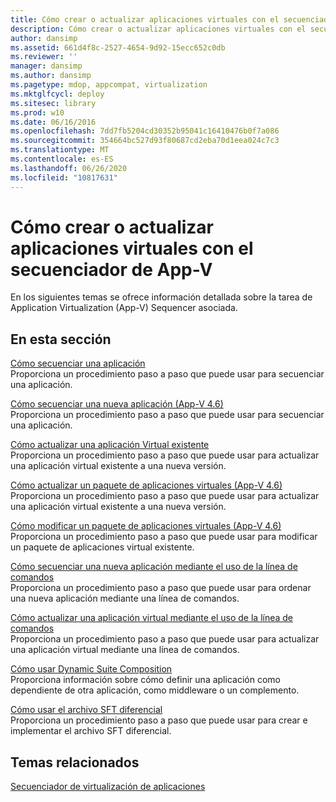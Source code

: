 ```yaml
---
title: Cómo crear o actualizar aplicaciones virtuales con el secuenciador de App-V
description: Cómo crear o actualizar aplicaciones virtuales con el secuenciador de App-V
author: dansimp
ms.assetid: 661d4f8c-2527-4654-9d92-15ecc652c0db
ms.reviewer: ''
manager: dansimp
ms.author: dansimp
ms.pagetype: mdop, appcompat, virtualization
ms.mktglfcycl: deploy
ms.sitesec: library
ms.prod: w10
ms.date: 06/16/2016
ms.openlocfilehash: 7dd7fb5204cd30352b95041c16410476b0f7a086
ms.sourcegitcommit: 354664bc527d93f80687cd2eba70d1eea024c7c3
ms.translationtype: MT
ms.contentlocale: es-ES
ms.lasthandoff: 06/26/2020
ms.locfileid: "10817631"
---
```

# Cómo crear o actualizar aplicaciones virtuales con el secuenciador de App-V


En los siguientes temas se ofrece información detallada sobre la tarea de Application Virtualization (App-V) Sequencer asociada.

## En esta sección


<a href="" id="how-to-sequence-an-application"></a>[Cómo secuenciar una aplicación](how-to-sequence-an-application.md)  
Proporciona un procedimiento paso a paso que puede usar para secuenciar una aplicación.

<a href="" id="how-to-sequence-a-new-application--app-v-4-6-"></a>[Cómo secuenciar una nueva aplicación (App-V 4.6)](how-to-sequence-a-new-application--app-v-46-.md)  
Proporciona un procedimiento paso a paso que puede usar para secuenciar una aplicación.

<a href="" id="how-to-upgrade-an-existing-virtual-application"></a>[Cómo actualizar una aplicación Virtual existente](how-to-upgrade-an-existing-virtual-application.md)  
Proporciona un procedimiento paso a paso que puede usar para actualizar una aplicación virtual existente a una nueva versión.

<a href="" id="how-to-upgrade-a-virtual-application-package--app-v-4-6-"></a>[Cómo actualizar un paquete de aplicaciones virtuales (App-V 4.6)](how-to-upgrade-a-virtual-application-package--app-v-46-.md)  
Proporciona un procedimiento paso a paso que puede usar para actualizar una aplicación virtual existente a una nueva versión.

<a href="" id="how-to-modify-a-virtual-application-package--app-v-4-6-"></a>[Cómo modificar un paquete de aplicaciones virtuales (App-V 4.6)](how-to-modify-a-virtual-application-package--app-v-46-.md)  
Proporciona un procedimiento paso a paso que puede usar para modificar un paquete de aplicaciones virtual existente.

<a href="" id="how-to-sequence-a-new-application-by-using-the-command-line"></a>[Cómo secuenciar una nueva aplicación mediante el uso de la línea de comandos](how-to-sequence-a-new-application-by-using-the-command-line.md)  
Proporciona un procedimiento paso a paso que puede usar para ordenar una nueva aplicación mediante una línea de comandos.

<a href="" id="how-to-upgrade-a-virtual-application-by-using-the-command-line"></a>[Cómo actualizar una aplicación virtual mediante el uso de la línea de comandos](how-to-upgrade-a-virtual-application-by-using-the-command-line.md)  
Proporciona un procedimiento paso a paso que puede usar para actualizar una aplicación virtual mediante una línea de comandos.

<a href="" id="how-to-use-dynamic-suite-composition"></a>[Cómo usar Dynamic Suite Composition](how-to-use-dynamic-suite-composition.md)  
Proporciona información sobre cómo definir una aplicación como dependiente de otra aplicación, como middleware o un complemento.

<a href="" id="how-to-use-the-differential-sft-file"></a>[Cómo usar el archivo SFT diferencial](how-to-use-the-differential-sft-file.md)  
Proporciona un procedimiento paso a paso que puede usar para crear e implementar el archivo SFT diferencial.

## Temas relacionados


[Secuenciador de virtualización de aplicaciones](application-virtualization-sequencer.md)

 

 






